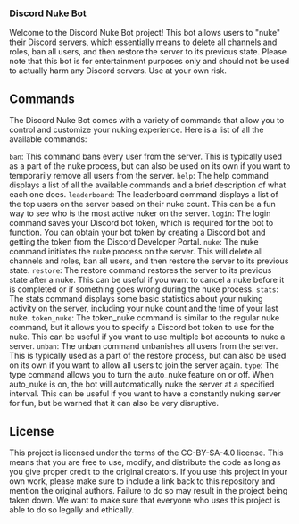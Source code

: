 ### Discord Nuke Bot
Welcome to the Discord Nuke Bot project! This bot allows users to "nuke" their Discord servers, which essentially means to delete all channels and roles, ban all users, and then restore the server to its previous state. Please note that this bot is for entertainment purposes only and should not be used to actually harm any Discord servers. Use at your own risk.

## Commands
The Discord Nuke Bot comes with a variety of commands that allow you to control and customize your nuking experience. Here is a list of all the available commands:

`ban`: This command bans every user from the server. This is typically used as a part of the nuke process, but can also be used on its own if you want to temporarily remove all users from the server.
`help`: The help command displays a list of all the available commands and a brief description of what each one does.
`leaderboard`: The leaderboard command displays a list of the top users on the server based on their nuke count. This can be a fun way to see who is the most active nuker on the server.
`login`: The login command saves your Discord bot token, which is required for the bot to function. You can obtain your bot token by creating a Discord bot and getting the token from the Discord Developer Portal.
`nuke`: The nuke command initiates the nuke process on the server. This will delete all channels and roles, ban all users, and then restore the server to its previous state.
`restore`: The restore command restores the server to its previous state after a nuke. This can be useful if you want to cancel a nuke before it is completed or if something goes wrong during the nuke process.
`stats`: The stats command displays some basic statistics about your nuking activity on the server, including your nuke count and the time of your last nuke.
`token_nuke`: The token_nuke command is similar to the regular nuke command, but it allows you to specify a Discord bot token to use for the nuke. This can be useful if you want to use multiple bot accounts to nuke a server.
`unban`: The unban command unbanishes all users from the server. This is typically used as a part of the restore process, but can also be used on its own if you want to allow all users to join the server again.
`type`: The type command allows you to turn the auto_nuke feature on or off. When auto_nuke is on, the bot will automatically nuke the server at a specified interval. This can be useful if you want to have a constantly nuking server for fun, but be warned that it can also be very disruptive.
## License
This project is licensed under the terms of the CC-BY-SA-4.0 license. This means that you are free to use, modify, and distribute the code as long as you give proper credit to the original creators. If you use this project in your own work, please make sure to include a link back to this repository and mention the original authors. Failure to do so may result in the project being taken down. We want to make sure that everyone who uses this project is able to do so legally and ethically.
